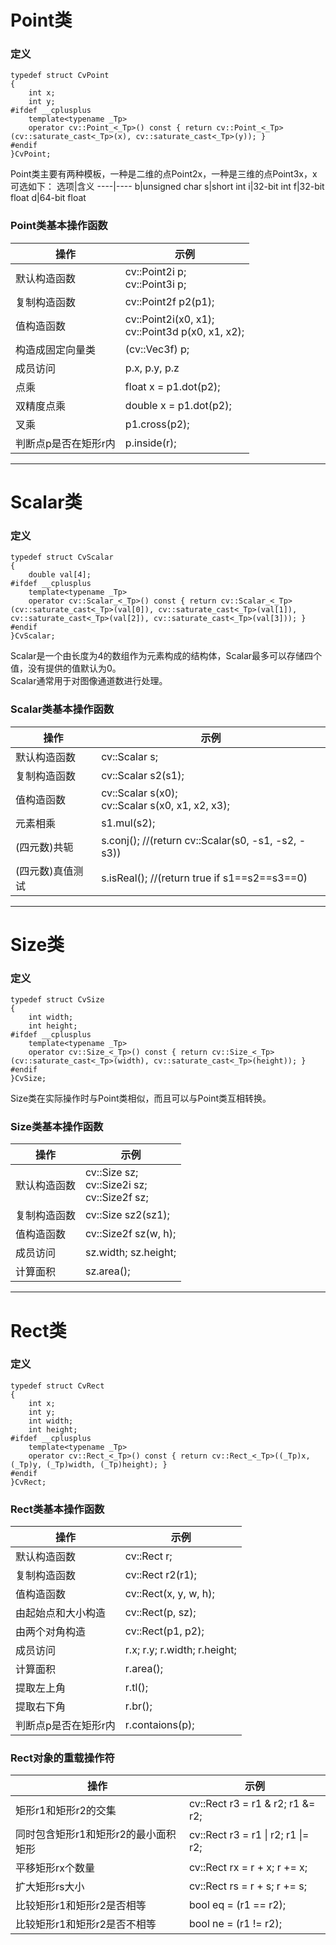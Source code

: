 # Point类
### 定义
```
typedef struct CvPoint
{
    int x;
    int y;
#ifdef __cplusplus
    template<typename _Tp>
    operator cv::Point_<_Tp>() const { return cv::Point_<_Tp>(cv::saturate_cast<_Tp>(x), cv::saturate_cast<_Tp>(y)); }
#endif
}CvPoint;
```
Point类主要有两种模板，一种是二维的点Point2x，一种是三维的点Point3x，x可选如下：
选项|含义
----|----
b|unsigned char
s|short int
i|32-bit int
f|32-bit float
d|64-bit float
### Point类基本操作函数
操作|示例
--------|-----------
默认构造函数|cv::Point2i p;<br>cv::Point3i p;
复制构造函数|cv::Point2f p2(p1);
值构造函数|cv::Point2i(x0, x1);<br>cv::Point3d p(x0, x1, x2);
构造成固定向量类|(cv::Vec3f) p;
成员访问|p.x, p.y, p.z
点乘|float x = p1.dot(p2);
双精度点乘|double x = p1.dot(p2);
叉乘|p1.cross(p2);
判断点p是否在矩形r内|p.inside(r);

----------------------------------------------------------------------------------------------------------------------------------
# Scalar类
### 定义
```
typedef struct CvScalar
{
    double val[4];
#ifdef __cplusplus
    template<typename _Tp>
    operator cv::Scalar_<_Tp>() const { return cv::Scalar_<_Tp>(cv::saturate_cast<_Tp>(val[0]), cv::saturate_cast<_Tp>(val[1]), cv::saturate_cast<_Tp>(val[2]), cv::saturate_cast<_Tp>(val[3])); }
#endif
}CvScalar;
```
Scalar是一个由长度为4的数组作为元素构成的结构体，Scalar最多可以存储四个值，没有提供的值默认为0。  
Scalar通常用于对图像通道数进行处理。
### Scalar类基本操作函数
操作|示例
-----|------
默认构造函数|cv::Scalar s;
复制构造函数|cv::Scalar s2(s1);
值构造函数|cv::Scalar s(x0);<br>cv::Scalar s(x0, x1, x2, x3);
元素相乘|s1.mul(s2);
(四元数)共轭|s.conj(); //(return cv::Scalar(s0, -s1, -s2, -s3))
(四元数)真值测试|s.isReal(); //(return true if s1==s2==s3==0)


----------------------------------------------------------------------------------------------------------------------------------
# Size类
### 定义
```
typedef struct CvSize
{
    int width;
    int height;
#ifdef __cplusplus
    template<typename _Tp>
    operator cv::Size_<_Tp>() const { return cv::Size_<_Tp>(cv::saturate_cast<_Tp>(width), cv::saturate_cast<_Tp>(height)); }
#endif
}CvSize;
```
Size类在实际操作时与Point类相似，而且可以与Point类互相转换。
### Size类基本操作函数
操作|示例
----|----
默认构造函数|cv::Size sz;<br>cv::Size2i sz;<br>cv::Size2f sz;
复制构造函数|cv::Size sz2(sz1);
值构造函数|cv::Size2f sz(w, h);
成员访问|sz.width; sz.height;
计算面积|sz.area();


----------------------------------------------------------------------------------------------------------------------------------
# Rect类
### 定义
```
typedef struct CvRect
{
    int x;
    int y;
    int width;
    int height;
#ifdef __cplusplus
    template<typename _Tp>
    operator cv::Rect_<_Tp>() const { return cv::Rect_<_Tp>((_Tp)x, (_Tp)y, (_Tp)width, (_Tp)height); }
#endif
}CvRect;
```
### Rect类基本操作函数
操作|示例
----|----
默认构造函数|cv::Rect r;
复制构造函数|cv::Rect r2(r1);
值构造函数|cv::Rect(x, y, w, h);
由起始点和大小构造|cv::Rect(p, sz);
由两个对角构造|cv::Rect(p1, p2);
成员访问|r.x; r.y; r.width; r.height; 
计算面积|r.area();
提取左上角|r.tl();
提取右下角|r.br();
判断点p是否在矩形r内|r.contaions(p);
### Rect对象的重载操作符
操作|示例
----|----
矩形r1和矩形r2的交集|cv::Rect r3 = r1 & r2; r1 &= r2;
同时包含矩形r1和矩形r2的最小面积矩形|cv::Rect r3 = r1 &#124; r2; r1 &#124;= r2;
平移矩形rx个数量|cv::Rect rx = r + x; r += x;
扩大矩形rs大小|cv::Rect rs = r + s; r += s;
比较矩形r1和矩形r2是否相等|bool eq = (r1 == r2);
比较矩形r1和矩形r2是否不相等|bool ne = (r1 != r2);
